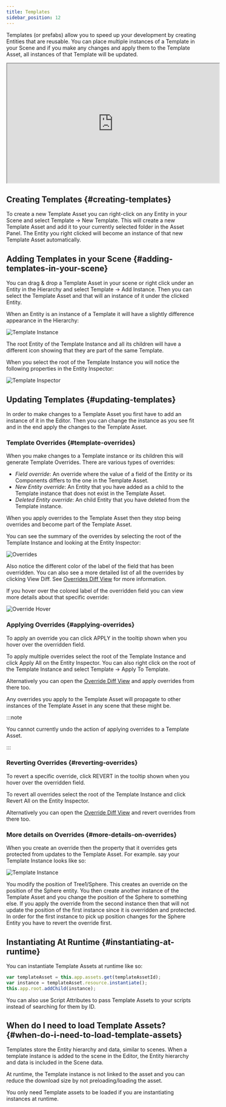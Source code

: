 ```yaml
---
title: Templates
sidebar_position: 12
---
```


Templates (or prefabs) allow you to speed up your development by creating Entities that are reusable. You can place multiple instances of a Template in your Scene and if you make any changes and apply them to the Template Asset, all instances of that Template will be updated.

<div className="iframe-container">
    <iframe loading="lazy" width="560" height="315" src="https://www.youtube.com/embed/2HV8Ib6wYRc" title="Templates Overview" allowfullscreen></iframe>
</div>


## Creating Templates {#creating-templates}

To create a new Template Asset you can right-click on any Entity in your Scene and select Template &rarr; New Template. This will create a new Template Asset and add it to your currently selected folder in the Asset Panel. The Entity you right clicked will become an instance of that new Template Asset automatically.

## Adding Templates in your Scene {#adding-templates-in-your-scene}

You can drag & drop a Template Asset in your scene or right click under an Entity in the Hierarchy and select Template &rarr; Add Instance. Then you can select the Template Asset and that will an instance of it under the clicked Entity.

When an Entity is an instance of a Template it will have a slightly difference appearance in the Hierarchy:

![Template Instance](/img/user-manual/templates/hierarchy.png)

The root Entity of the Template Instance and all its children will have a different icon showing that they are part of the same Template.

When you select the root of the Template Instance you will notice the following properties in the Entity Inspector:

![Template Inspector](/img/user-manual/templates/inspector.png)

## Updating Templates {#updating-templates}

In order to make changes to a Template Asset you first have to add an instance of it in the Editor. Then you can change the instance as you see fit and in the end apply the changes to the Template Asset.

### Template Overrides {#template-overrides}

When you make changes to a Template instance or its children this will generate Template Overrides. There are various types of overrides:
* *Field override*: An override where the value of a field of the Entity or its Components differs to the one in the Template Asset.
* *New Entity override*: An Entity that you have added as a child to the Template instance that does not exist in the Template Asset.
* *Deleted Entity override*: An child Entity that you have deleted from the Template instance.

When you apply overrides to the Template Asset then they stop being overrides and become part of the Template Asset.

You can see the summary of the overrides by selecting the root of the Template Instance and looking at the Entity Inspector:

![Overrides](/img/user-manual/templates/override.png)

Also notice the different color of the label of the field that has been overridden. You can also see a more detailed list of all the overrides by clicking View Diff. See [Overrides Diff View][4] for more information.

If you hover over the colored label of the overridden field you can view more details about that specific override:

![Override Hover](/img/user-manual/templates/override-hover.png)

### Applying Overrides {#applying-overrides}

To apply an override you can click APPLY in the tooltip shown when you hover over the overridden field.

To apply multiple overrides select the root of the Template Instance and click Apply All on the Entity Inspector. You can also right click on the root of the Template Instance and select Template &rarr; Apply To Template.

Alternatively you can open the [Override Diff View][4] and apply overrides from there too.

Any overrides you apply to the Template Asset will propagate to other instances of the Template Asset in any scene that these might be.

:::note

You cannot currently undo the action of applying overrides to a Template Asset.

:::

### Reverting Overrides {#reverting-overrides}

To revert a specific override, click REVERT in the tooltip shown when you hover over the overridden field.

To revert all overrides select the root of the Template Instance and click Revert All on the Entity Inspector.

Alternatively you can open the [Override Diff View][4] and revert overrides from there too.

### More details on Overrides {#more-details-on-overrides}

When you create an override then the property that it overrides gets protected from updates to the Template Asset. For example. say your Template Instance looks like so:

![Template Instance](/img/user-manual/templates/hierarchy.png)

You modify the position of Tree1/Sphere. This creates an override on the position of the Sphere entity. You then create another instance of the Template Asset and you change the position of the Sphere to something else. If you apply the override from the second instance then that will not update the position of the first instance since it is overridden and protected. In order for the first instance to pick up position changes for the Sphere Entity you have to revert the override first.

## Instantiating At Runtime {#instantiating-at-runtime}

You can instantiate Template Assets at runtime like so:

```javascript
var templateAsset = this.app.assets.get(templateAssetId);
var instance = templateAsset.resource.instantiate();
this.app.root.addChild(instance);
```

You can also use Script Attributes to pass Template Assets to your scripts instead of searching for them by ID.

## When do I need to load Template Assets? {#when-do-i-need-to-load-template-assets}

Templates store the Entity hierarchy and data, similar to scenes. When a template instance is added to the scene in the Editor, the Entity hierarchy and data is included in the Scene data. 

At runtime, the Template instance is not linked to the asset and you can reduce the download size by not preloading/loading the asset.

You only need Template assets to be loaded if you are instantiating instances at runtime.

[4]: /user-manual/templates/diff
